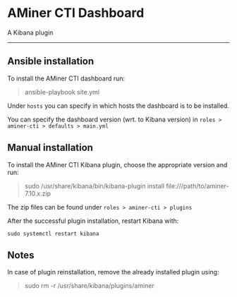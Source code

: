 # AMiner CTI Dashboard

A Kibana plugin

---

## Ansible installation

To install the AMiner CTI dashboard run:
> ansible-playbook site.yml

Under `hosts` you can specify in which hosts the dashboard is to be installed.

You can specify the dashboard version (wrt. to Kibana version) in `roles > aminer-cti > defaults > main.yml`


## Manual installation

To install the AMiner CTI Kibana plugin, choose the appropriate version and run:

> sudo /usr/share/kibana/bin/kibana-plugin install file:///path/to/aminer-7.10.x.zip

The zip files can be found under `roles > aminer-cti > plugins`

After the successful plugin installation, restart Kibana with:

`sudo systemctl restart kibana`

## Notes

In case of plugin reinstallation, remove the already installed plugin using:
> sudo rm -r /usr/share/kibana/plugins/aminer